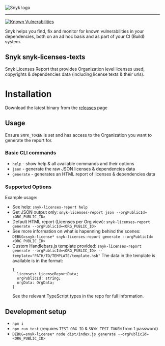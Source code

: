 ![Snyk logo](https://snyk.io/style/asset/logo/snyk-print.svg)

***

[![Known Vulnerabilities](https://snyk.io/test/github/snyk-tech-services/snyk-licenses-texts/badge.svg)](https://snyk.io/test/github/snyk-tech-services/snyk-licenses-texts)

Snyk helps you find, fix and monitor for known vulnerabilities in your dependencies, both on an ad hoc basis and as part of your CI (Build) system.

## Snyk snyk-licenses-texts
Snyk Licenses Report that provides Organization level licenses used, copyrights & dependencies data (including license texts & their urls).

# Installation
Download the latest binary from the [releases](https://github.com/snyk-tech-services/snyk-licenses-texts/releases) page
## Usage
Ensure `SNYK_TOKEN` is set and has access to the Organization you want to generate the report for.

### Basic CLI commands
- `help` - show help & all available commands and their options
- `json` - generate the raw JSON licenses & dependencies data
- `generate` - generates an HTML report of licenses & dependencies data

### Supported Options
Example usage:
- See help:
  `snyk-licenses-report help`
- Get JSON output only:
  `snyk-licenses-report json --orgPublicId=<ORG_PUBLIC_ID>`
- Default HTML report (Licenses per Org view):
  `snyk-licenses-report generate --orgPublicId=<ORG_PUBLIC_ID>`
- See more information on what is hapenning behind the scenes:
  `DEBUG=snyk-license* snyk-licenses-report generate --orgPublicId=<ORG_PUBLIC_ID>`
- Custom Handlebars.js template provided:
  `snyk-licenses-report generate --orgPublicId=<ORG_PUBLIC_ID> --template="PATH/TO/TEMPLATE/template.hsb"`
  The data in the template is available is in the format:
  ```
  {
    licenses: LicenseReportData;
    orgPublicId: string;
    orgData: OrgData;
  }
  ```
  See the relevant TypeScript types in the repo for full information.

## Development setup
- `npm i`
- `npm run test` (requires `TEST_ORG_ID` & `SNYK_TEST_TOKEN` from 1 password)
- `DEBUG=snyk-license* node dist/index.js generate --orgPublicId=<ORG_PUBLIC_ID>`
